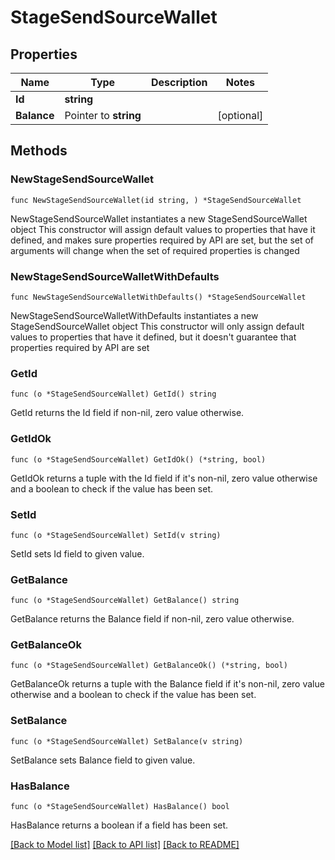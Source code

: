 # StageSendSourceWallet

## Properties

Name | Type | Description | Notes
------------ | ------------- | ------------- | -------------
**Id** | **string** |  | 
**Balance** | Pointer to **string** |  | [optional] 

## Methods

### NewStageSendSourceWallet

`func NewStageSendSourceWallet(id string, ) *StageSendSourceWallet`

NewStageSendSourceWallet instantiates a new StageSendSourceWallet object
This constructor will assign default values to properties that have it defined,
and makes sure properties required by API are set, but the set of arguments
will change when the set of required properties is changed

### NewStageSendSourceWalletWithDefaults

`func NewStageSendSourceWalletWithDefaults() *StageSendSourceWallet`

NewStageSendSourceWalletWithDefaults instantiates a new StageSendSourceWallet object
This constructor will only assign default values to properties that have it defined,
but it doesn't guarantee that properties required by API are set

### GetId

`func (o *StageSendSourceWallet) GetId() string`

GetId returns the Id field if non-nil, zero value otherwise.

### GetIdOk

`func (o *StageSendSourceWallet) GetIdOk() (*string, bool)`

GetIdOk returns a tuple with the Id field if it's non-nil, zero value otherwise
and a boolean to check if the value has been set.

### SetId

`func (o *StageSendSourceWallet) SetId(v string)`

SetId sets Id field to given value.


### GetBalance

`func (o *StageSendSourceWallet) GetBalance() string`

GetBalance returns the Balance field if non-nil, zero value otherwise.

### GetBalanceOk

`func (o *StageSendSourceWallet) GetBalanceOk() (*string, bool)`

GetBalanceOk returns a tuple with the Balance field if it's non-nil, zero value otherwise
and a boolean to check if the value has been set.

### SetBalance

`func (o *StageSendSourceWallet) SetBalance(v string)`

SetBalance sets Balance field to given value.

### HasBalance

`func (o *StageSendSourceWallet) HasBalance() bool`

HasBalance returns a boolean if a field has been set.


[[Back to Model list]](../README.md#documentation-for-models) [[Back to API list]](../README.md#documentation-for-api-endpoints) [[Back to README]](../README.md)



